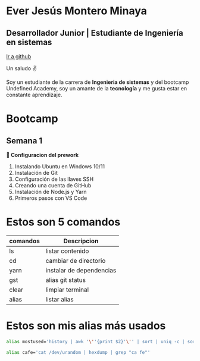 # Ever Jesús Montero Minaya
## Desarrollador Junior | Estudiante de Ingeniería en sistemas

[Ir a github](https://github.com/everjm0128)

Un saludo ✌

Soy un estudiante de la carrera de **Ingenieria de sistemas** y  del bootcamp Undefined Academy, soy un amante de la **tecnología** y me gusta estar en constante aprendizaje. 

# Bootcamp 

## Semana 1
**👀 Configuracion del prework**
1. Instalando Ubuntu en Windows 10/11
1. Instalación de Git
1. Configuración de las llaves SSH
1. Creando una cuenta de GitHub
1. Instalación de Node.js y Yarn
1. Primeros pasos con VS Code

# Estos son 5 comandos
| comandos | Descripcion |
| -- | -- |
| ls | listar contenido |
| cd | cambiar de directorio |
| yarn | instalar de dependencias |
| gst | alias git status |
| clear | limpiar terminal |
| alias | listar alias |

# Estos son mis alias más usados

```bash
alias mostused='history | awk '\''{print $2}'\'' | sort | uniq -c | sort -nr | head -n 10'
```

```bash
alias cafe='cat /dev/urandom | hexdump | grep "ca fe"'
```
